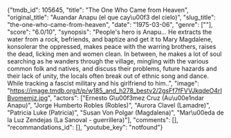 {"tmdb_id": 105645, "title": "The One Who Came from Heaven", "original_title": "Auandar Anapu (el que cay\u00f3 del cielo)", "slug_title": "the-one-who-came-from-heaven", "date": "1975-03-06", "genre": [""], "score": "6.0/10", "synopsis": "People's hero is Anapu... He extracts the water from a rock, befriends, and baptize and get it to Mary Magdalene, konsolerar the oppressed, makes peace with the warring brothers, raises the dead, licking men and women clean. In between, he makes a lot of soul searching as he wanders through the village, mingling with the various common folk and natives, and discuss their problems, future hazards and their lack of unity, the locals often break out of ethnic song and dance. While tracking a fascist military and his girlfriend to him..", "image": "https://image.tmdb.org/t/p/w185_and_h278_bestv2/2gsFf7fFVVJkqdeO4rIBvomemjz.jpg", "actors": ["Ernesto G\u00f3mez Cruz (Au\u00e1ndar Anapu)", "Jorge Humberto Robles (Robles)", "Aurora Clavel (Lamadre)", "Patricia Luke (Patricia)", "Susan Von Polgar (Magdalena)", "Mar\u00eda de la Luz Zendejas (La Sanoval - guerrillera)"], "comments": [], "recommandations_id": [], "youtube_key": "notfound"}